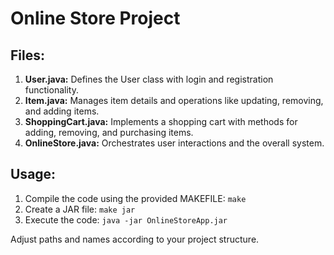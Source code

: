 # Online Store Project

## Files:

1. **User.java:** Defines the User class with login and registration functionality.
2. **Item.java:** Manages item details and operations like updating, removing, and adding items.
3. **ShoppingCart.java:** Implements a shopping cart with methods for adding, removing, and purchasing items.
4. **OnlineStore.java:** Orchestrates user interactions and the overall system.

## Usage:

1. Compile the code using the provided MAKEFILE: `make`
2. Create a JAR file: `make jar`
3. Execute the code: `java -jar OnlineStoreApp.jar`

Adjust paths and names according to your project structure.
